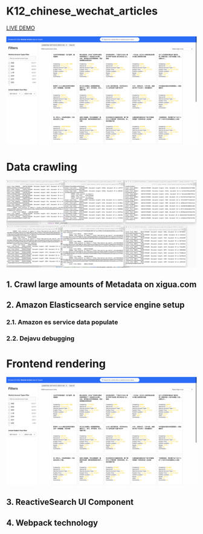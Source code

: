 # K12_chinese_wechat_articles

[LIVE DEMO](http://3.14.12.231:8002/)

![pic](slides/frontend_ui_page.png)

# Data crawling

![pic](slides/multiple_crawler_for_html_content.png)

## 1. Crawl large amounts of Metadata on xigua.com

## 2. Amazon Elasticsearch service engine setup

### 2.1. Amazon es service data populate

### 2.2. Dejavu debugging

# Frontend rendering

![pic](slides/frontend_ui_page.png)

## 3. ReactiveSearch UI Component

## 4. Webpack technology
